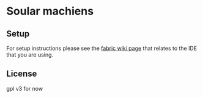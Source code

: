 # Soular machiens

## Setup

For setup instructions please see the [fabric wiki page](https://fabricmc.net/wiki/tutorial:setup) that relates to the IDE that you are using.

## License

gpl v3 for now